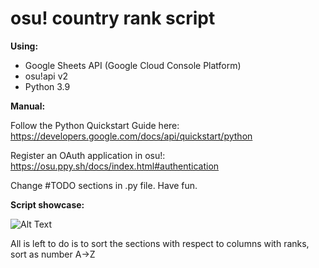 # osu! country rank script

**Using:** 

- Google Sheets API (Google Cloud Console Platform)
- osu!api v2
- Python 3.9

**Manual:**

Follow the Python Quickstart Guide here: https://developers.google.com/docs/api/quickstart/python

Register an OAuth application in osu!: https://osu.ppy.sh/docs/index.html#authentication

Change #TODO sections in .py file.
Have fun.

**Script showcase:**

![Alt Text](https://i.imgur.com/lbK9MPk.gif)

All is left to do is to sort the sections with respect to columns with ranks, sort as number A->Z
